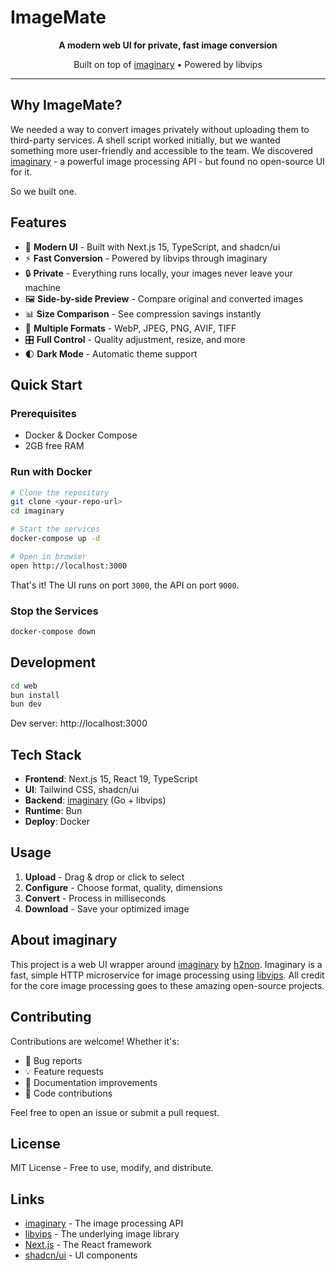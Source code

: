 # ImageMate

<div align="center">
  <p><strong>A modern web UI for private, fast image conversion</strong></p>
  <p>Built on top of <a href="https://github.com/h2non/imaginary">imaginary</a> • Powered by libvips</p>
</div>

---

## Why ImageMate?

We needed a way to convert images privately without uploading them to third-party services. A shell script worked initially, but we wanted something more user-friendly and accessible to the team. We discovered [imaginary](https://github.com/h2non/imaginary) - a powerful image processing API - but found no open-source UI for it.

So we built one.

## Features

- 🎨 **Modern UI** - Built with Next.js 15, TypeScript, and shadcn/ui
- ⚡ **Fast Conversion** - Powered by libvips through imaginary
- 🔒 **Private** - Everything runs locally, your images never leave your machine
- 🖼️ **Side-by-side Preview** - Compare original and converted images
- 📊 **Size Comparison** - See compression savings instantly
- 🔄 **Multiple Formats** - WebP, JPEG, PNG, AVIF, TIFF
- 🎛️ **Full Control** - Quality adjustment, resize, and more
- 🌓 **Dark Mode** - Automatic theme support

## Quick Start

### Prerequisites

- Docker & Docker Compose
- 2GB free RAM

### Run with Docker

```bash
# Clone the repository
git clone <your-repo-url>
cd imaginary

# Start the services
docker-compose up -d

# Open in browser
open http://localhost:3000
```

That's it! The UI runs on port `3000`, the API on port `9000`.

### Stop the Services

```bash
docker-compose down
```

## Development

```bash
cd web
bun install
bun dev
```

Dev server: http://localhost:3000

## Tech Stack

- **Frontend**: Next.js 15, React 19, TypeScript
- **UI**: Tailwind CSS, shadcn/ui
- **Backend**: [imaginary](https://github.com/h2non/imaginary) (Go + libvips)
- **Runtime**: Bun
- **Deploy**: Docker

## Usage

1. **Upload** - Drag & drop or click to select
2. **Configure** - Choose format, quality, dimensions
3. **Convert** - Process in milliseconds
4. **Download** - Save your optimized image

## About imaginary

This project is a web UI wrapper around [imaginary](https://github.com/h2non/imaginary) by [h2non](https://github.com/h2non). Imaginary is a fast, simple HTTP microservice for image processing using [libvips](https://libvips.github.io/libvips/). All credit for the core image processing goes to these amazing open-source projects.

## Contributing

Contributions are welcome! Whether it's:

- 🐛 Bug reports
- 💡 Feature requests
- 📝 Documentation improvements
- 🔧 Code contributions

Feel free to open an issue or submit a pull request.

## License

MIT License - Free to use, modify, and distribute.

## Links

- [imaginary](https://github.com/h2non/imaginary) - The image processing API
- [libvips](https://libvips.github.io/libvips/) - The underlying image library
- [Next.js](https://nextjs.org/) - The React framework
- [shadcn/ui](https://ui.shadcn.com/) - UI components
